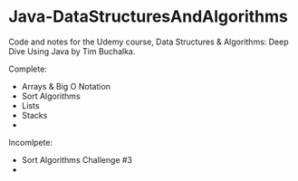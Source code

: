 # Java-DataStructuresAndAlgorithms
Code and notes for the Udemy course, Data Structures &amp; Algorithms: Deep Dive Using Java by Tim Buchalka.

Complete:
- Arrays & Big O Notation
- Sort Algorithms
- Lists
- Stacks
-

Incomlpete:
- Sort Algorithms Challenge #3
- 

